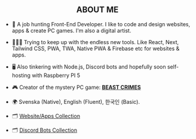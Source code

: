 <div>
  <h2 align="center">ABOUT ME</h2>

- 🐧 A job hunting Front-End Developer. I like to code and design websites, apps & create PC games. I'm also a digital artist.
  
- 👨🏻‍💻 Trying to keep up with the endless new tools. Like React, Next, Tailwind CSS, PWA, TWA, Native PWA & Firebase etc for websites & apps.

- 🖥️ Also tinkering with Node.js, Discord bots and hopefully soon self-hosting with Raspberry PI 5
  
- 🎮 Creator of the mystery PC game: [**BEAST CRIMES**](https://www.beastcrimes.com/)
  
- 🌍 Svenska (Native), English (Fluent), 한국인 (Basic).

- 🗂️ [Website/Apps Collection](https://github.com/stars/LinkTheCoder/lists/websites-apps)
  
- 🗂️ [Discord Bots Collection](https://github.com/stars/LinkTheCoder/lists/bots)
